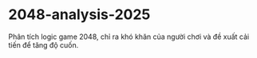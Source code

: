 # 2048-analysis-2025
Phân tích logic game 2048, chỉ ra khó khăn của người chơi và đề xuất cải tiến để tăng độ cuốn.
